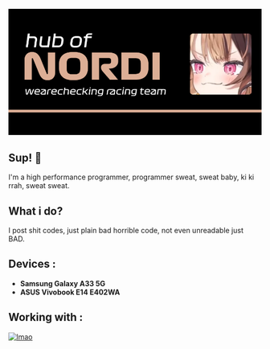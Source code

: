 ![Hello There!](https://raw.githubusercontent.com/nordixyz/nordixyz/refs/heads/main/GHBanner.png)

## Sup! 👋
I'm a high performance programmer, programmer sweat, sweat baby, ki ki rrah, sweat sweat.

## What i do?
I post shit codes, just plain bad horrible code, not even unreadable just BAD.

## Devices :
- **Samsung Galaxy A33 5G**
- **ASUS Vivobook E14 E402WA**

## Working with :
[![lmao](https://skillicons.dev/icons?i=cpp)](https://skillicons.dev)
